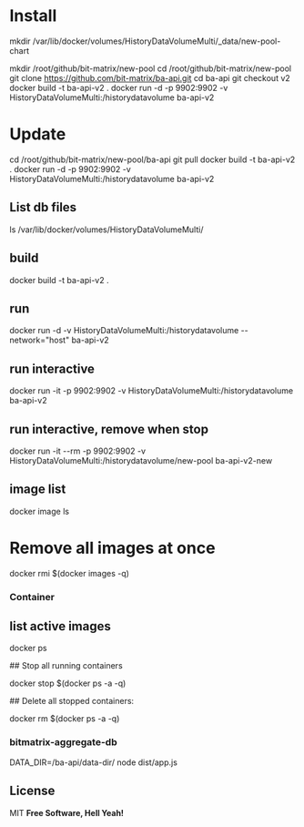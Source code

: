 # Install

mkdir /var/lib/docker/volumes/HistoryDataVolumeMulti/\_data/new-pool-chart

mkdir /root/github/bit-matrix/new-pool
cd /root/github/bit-matrix/new-pool
git clone https://github.com/bit-matrix/ba-api.git
cd ba-api
git checkout v2
docker build -t ba-api-v2 .
docker run -d -p 9902:9902 -v HistoryDataVolumeMulti:/historydatavolume ba-api-v2

# Update

cd /root/github/bit-matrix/new-pool/ba-api
git pull
docker build -t ba-api-v2 .
docker run -d -p 9902:9902 -v HistoryDataVolumeMulti:/historydatavolume ba-api-v2

## List db files

ls /var/lib/docker/volumes/HistoryDataVolumeMulti/

## build

docker build -t ba-api-v2 .

## run

docker run -d -v HistoryDataVolumeMulti:/historydatavolume --network="host" ba-api-v2

## run interactive

docker run -it -p 9902:9902 -v HistoryDataVolumeMulti:/historydatavolume ba-api-v2

## run interactive, remove when stop

docker run -it --rm -p 9902:9902 -v HistoryDataVolumeMulti:/historydatavolume/new-pool ba-api-v2-new

## image list

docker image ls

# Remove all images at once

docker rmi $(docker images -q)

### Container

## list active images

docker ps

## Stop all running containers

docker stop $(docker ps -a -q)

## Delete all stopped containers:

docker rm $(docker ps -a -q)

### bitmatrix-aggregate-db

DATA_DIR=/ba-api/data-dir/ node dist/app.js

## License

MIT
**Free Software, Hell Yeah!**
